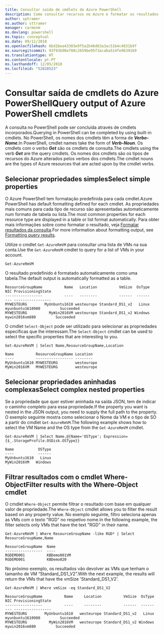 ```yaml
---
title: Consultar saída de cmdlets do Azure PowerShell
description: Como consultar recursos no Azure e formatar os resultados.
author: sptramer
ms.author: sttramer
manager: carmonm
ms.devlang: powershell
ms.topic: conceptual
ms.date: 09/11/2018
ms.openlocfilehash: 6bd1bea43303e9f5a2b46d63a3ac51b4c4031b9f
ms.sourcegitcommit: 93f93b90ef88c2659be95f3acaba514fe9639169
ms.translationtype: HT
ms.contentlocale: pt-PT
ms.lasthandoff: 12/05/2018
ms.locfileid: "52828523"
---
```

# <a name="query-output-of-azure-powershell-cmdlets"></a><span data-ttu-id="4203a-103">Consultar saída de cmdlets do Azure PowerShell</span><span class="sxs-lookup"><span data-stu-id="4203a-103">Query output of Azure PowerShell cmdlets</span></span>

<span data-ttu-id="4203a-104">A consulta no PowerShell pode ser concluída através de cmdlets incorporados.</span><span class="sxs-lookup"><span data-stu-id="4203a-104">Querying in PowerShell can be completed by using built-in cmdlets.</span></span> <span data-ttu-id="4203a-105">No PowerShell, os nomes dos cmdlets têm a forma de  **_Verbo-Nome_**.</span><span class="sxs-lookup"><span data-stu-id="4203a-105">In PowerShell, cmdlet names take the form of **_Verb-Noun_**.</span></span> <span data-ttu-id="4203a-106">Os cmdlets com o verbo **_Get_** são os cmdlets de consulta.</span><span class="sxs-lookup"><span data-stu-id="4203a-106">The cmdlets using the verb **_Get_** are the query cmdlets.</span></span> <span data-ttu-id="4203a-107">Os nomes dos cmdlets são os tipos de recursos do Azure alterados pelos verbos dos cmdlets.</span><span class="sxs-lookup"><span data-stu-id="4203a-107">The cmdlet nouns are the types of Azure resources that are acted upon by the cmdlet verbs.</span></span>

## <a name="select-simple-properties"></a><span data-ttu-id="4203a-108">Selecionar propriedades simples</span><span class="sxs-lookup"><span data-stu-id="4203a-108">Select simple properties</span></span>

<span data-ttu-id="4203a-109">O Azure PowerShell tem formatação predefinida para cada cmdlet.</span><span class="sxs-lookup"><span data-stu-id="4203a-109">Azure PowerShell has default formatting defined for each cmdlet.</span></span> <span data-ttu-id="4203a-110">As propriedades mais comuns para cada tipo de recurso são apresentadas automaticamente num formato de tabela ou lista.</span><span class="sxs-lookup"><span data-stu-id="4203a-110">The most common properties for each resource type are displayed in a table or list format automatically.</span></span> <span data-ttu-id="4203a-111">Para obter mais informações sobre como formatar o resultado, veja [Formatar resultados da consulta](formatting-output.md).</span><span class="sxs-lookup"><span data-stu-id="4203a-111">For more information about formatting output, see [Formatting query results](formatting-output.md).</span></span>

<span data-ttu-id="4203a-112">Utilize o cmdlet `Get-AzureRmVM` para consultar uma lista de VMs na sua conta.</span><span class="sxs-lookup"><span data-stu-id="4203a-112">Use the `Get-AzureRmVM` cmdlet to query for a list of VMs in your account.</span></span>

```azurepowershell-interactive
Get-AzureRmVM
```

<span data-ttu-id="4203a-113">O resultado predefinido é formatado automaticamente como uma tabela.</span><span class="sxs-lookup"><span data-stu-id="4203a-113">The default output is automatically formatted as a table.</span></span>

```output
ResourceGroupName          Name   Location          VmSize  OsType              NIC ProvisioningState
-----------------          ----   --------          ------  ------              --- -----------------
MYWESTEURG        MyUnbuntu1610 westeurope Standard_DS1_v2   Linux myunbuntu1610980         Succeeded
MYWESTEURG          MyWin2016VM westeurope Standard_DS1_v2 Windows   mywin2016vm880         Succeeded
```

<span data-ttu-id="4203a-114">O cmdlet `Select-Object` pode ser utilizado para selecionar as propriedades específicas que lhe interessam.</span><span class="sxs-lookup"><span data-stu-id="4203a-114">The `Select-Object` cmdlet can be used to select the specific properties that are interesting to you.</span></span>

```azurepowershell-interactive
Get-AzureRmVM | Select Name,ResourceGroupName,Location
```

```output
Name          ResourceGroupName Location
----          ----------------- --------
MyUnbuntu1610 MYWESTEURG        westeurope
MyWin2016VM   MYWESTEURG        westeurope
```

## <a name="select-complex-nested-properties"></a><span data-ttu-id="4203a-115">Selecionar propriedades aninhadas complexas</span><span class="sxs-lookup"><span data-stu-id="4203a-115">Select complex nested properties</span></span>

<span data-ttu-id="4203a-116">Se a propriedade que quer estiver aninhada na saída JSON, tem de indicar o caminho completo para essa propriedade.</span><span class="sxs-lookup"><span data-stu-id="4203a-116">If the property you want is nested in the JSON output, you need to supply the full path to the property.</span></span> <span data-ttu-id="4203a-117">O exemplo seguinte mostra como selecionar o Nome da VM e o tipo de SO a partir do cmdlet `Get-AzureRmVM`.</span><span class="sxs-lookup"><span data-stu-id="4203a-117">The following example shows how to select the VM Name and the OS type from the `Get-AzureRmVM` cmdlet.</span></span>

```azurepowershell-interactive
Get-AzureRmVM | Select Name,@{Name='OSType'; Expression={$_.StorageProfile.OSDisk.OSType}}
```

```output
Name           OSType
----           ------
MyUnbuntu1610   Linux
MyWin2016VM   Windows
```

## <a name="filter-results-with-the-where-object-cmdlet"></a><span data-ttu-id="4203a-118">Filtrar resultados com o cmdlet Where-Object</span><span class="sxs-lookup"><span data-stu-id="4203a-118">Filter results with the Where-Object cmdlet</span></span>

<span data-ttu-id="4203a-119">O cmdlet `Where-Object` permite filtrar o resultado com base em qualquer valor de propriedade.</span><span class="sxs-lookup"><span data-stu-id="4203a-119">The `Where-Object` cmdlet allows you to filter the result based on any property value.</span></span> <span data-ttu-id="4203a-120">No exemplo seguinte, filtro seleciona apenas as VMs com o texto "RGD" no respetivo nome.</span><span class="sxs-lookup"><span data-stu-id="4203a-120">In the following example, the filter selects only VMs that have the text "RGD" in their name.</span></span>

```azurepowershell-interactive
Get-AzureRmVM | Where ResourceGroupName -like RGD* | Select ResourceGroupName,Name
```

```output
ResourceGroupName  Name
-----------------  ----
RGDEMO001          KBDemo001VM
RGDEMO001          KBDemo020
```

<span data-ttu-id="4203a-121">No próximo exemplo, os resultados vão devolver as VMs que tenham o tamanho de VM “Standard_DS1_V2”.</span><span class="sxs-lookup"><span data-stu-id="4203a-121">With the next example, the results will return the VMs that have the vmSize 'Standard_DS1_V2'.</span></span>

```azurepowershell-interactive
Get-AzureRmVM | Where vmSize -eq Standard_DS1_V2
```

```output
ResourceGroupName          Name     Location          VmSize  OsType              NIC ProvisioningState
-----------------          ----     --------          ------  ------              --- -----------------
MYWESTEURG        MyUnbuntu1610   westeurope Standard_DS1_v2   Linux myunbuntu1610980         Succeeded
MYWESTEURG          MyWin2016VM   westeurope Standard_DS1_v2 Windows   mywin2016vm880         Succeeded
```